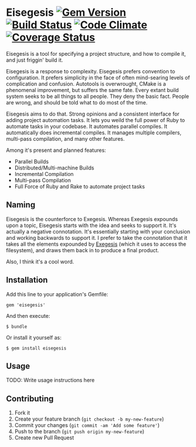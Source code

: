 # Eisegesis [![Gem Version](https://badge.fury.io/rb/eisegesis.png)](http://badge.fury.io/rb/eisegesis) [![Build Status](https://travis-ci.org/jfredett/eisegesis.png?branch=master)](http://travis-ci.org/jfredett/eisegesis) [![Code Climate](https://codeclimate.com/github/jfredett/eisegesis.png)](https://codeclimate.com/github/jfredett/eisegesis) [![Coverage Status](https://coveralls.io/repos/jfredett/eisegesis/badge.png?branch=master)](https://coveralls.io/r/jfredett/eisegesis)

Eisegesis is a tool for specifying a project structure, and how to compile it,
and just friggin' build it.

Eisegesis is a response to complexity. Eisegesis prefers convention to
configuration. It prefers simplicity in the face of often mind-searing levels of
complication and confusion. Autotools is overwrought, CMake is a phenomenal
improvement, but suffers the same fate. Every extant build system seeks to be
all things to all people. They deny the basic fact. People are wrong, and should
be told what to do most of the time.

Eisegesis aims to do that. Strong opinions and a consistent interface for adding
project automation tasks. It lets you weild the full power of Ruby to automate
tasks in your codebase. It automates parallel compiles. It automatically does
incremental compiles. It manages multiple compilers, multi-pass compilation, and
many other features.

Among it's present and planned features:

* Parallel Builds
* Distributed/Multi-machine Builds
* Incremental Compilation
* Multi-pass Compilation
* Full Force of Ruby and Rake to automate project tasks

## Naming

Eisegesis is the counterforce to Exegesis. Whereas Exegesis expounds upon a
topic, Eisegesis starts with the idea and seeks to support it. It's actually a
negative connotation. It's essentially starting with your conclusion and working
backwards to support it. I prefer to take the connotation that it takes all the
elements expounded by [Exegesis](http://www.github.com/jfredett/exegesis) (which
it uses to access the filesystem), and draws them back in to produce a final
product.

Also, I think it's a cool word.

## Installation

Add this line to your application's Gemfile:

    gem 'eisegesis'

And then execute:

    $ bundle

Or install it yourself as:

    $ gem install eisegesis

## Usage

TODO: Write usage instructions here

## Contributing

1. Fork it
2. Create your feature branch (`git checkout -b my-new-feature`)
3. Commit your changes (`git commit -am 'Add some feature'`)
4. Push to the branch (`git push origin my-new-feature`)
5. Create new Pull Request
